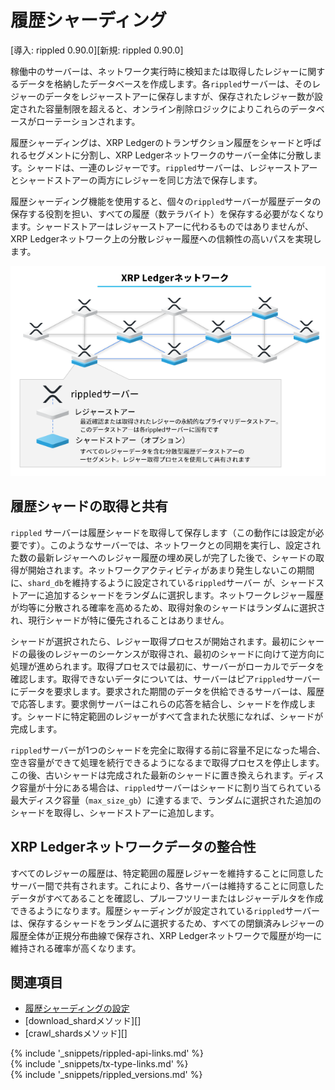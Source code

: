# 履歴シャーディング

[導入: rippled 0.90.0][新規: rippled 0.90.0]

稼働中のサーバーは、ネットワーク実行時に検知または取得したレジャーに関するデータを格納したデータベースを作成します。各`rippled`サーバーは、そのレジャーのデータをレジャーストアーに保存しますが、保存されたレジャー数が設定された容量制限を超えると、オンライン削除ロジックによりこれらのデータベースがローテーションされます。

履歴シャーディングは、XRP Ledgerのトランザクション履歴をシャードと呼ばれるセグメントに分割し、XRP Ledgerネットワークのサーバー全体に分散します。シャードは、一連のレジャーです。`rippled`サーバーは、レジャーストアーとシャードストアーの両方にレジャーを同じ方法で保存します。

履歴シャーディング機能を使用すると、個々の`rippled`サーバーが履歴データの保存する役割を担い、すべての履歴（数テラバイト）を保存する必要がなくなります。シャードストアーはレジャーストアーに代わるものではありませんが、XRP Ledgerネットワーク上の分散レジャー履歴への信頼性の高いパスを実現します。

[![XRP Ledgerネットワーク: レジャーストアーとシャードストアーの図](img/xrp-ledger-network-ledger-store-and-shard-store.ja.png)](img/xrp-ledger-network-ledger-store-and-shard-store.ja.png)

<!-- Diagram source: https://docs.google.com/presentation/d/1mg2jZQwgfLCIhOU8Mr5aOiYpIgbIgk3ymBoDb2hh7_s/edit#slide=id.g417450e8da_0_316 -->

## 履歴シャードの取得と共有

`rippled` サーバーは履歴シャードを取得して保存します（この動作には設定が必要です）。このようなサーバーでは、ネットワークとの同期を実行し、設定された数の最新レジャーへのレジャー履歴の埋め戻しが完了した後で、シャードの取得が開始されます。ネットワークアクティビティがあまり発生しないこの期間に、`shard_db`を維持するように設定されている`rippled`サーバー が、シャードストアーに追加するシャードをランダムに選択します。ネットワークレジャー履歴が均等に分散される確率を高めるため、取得対象のシャードはランダムに選択され、現行シャードが特に優先されることはありません。

シャードが選択されたら、レジャー取得プロセスが開始されます。最初にシャードの最後のレジャーのシーケンスが取得され、最初のシャードに向けて逆方向に処理が進められます。取得プロセスでは最初に、サーバーがローカルでデータを確認します。取得できないデータについては、サーバーはピア`rippled`サーバーにデータを要求します。要求された期間のデータを供給できるサーバーは、履歴で応答します。要求側サーバーはこれらの応答を結合し、シャードを作成します。シャードに特定範囲のレジャーがすべて含まれた状態になれば、シャードが完成します。

`rippled`サーバーが1つのシャードを完全に取得する前に容量不足になった場合、空き容量ができて処理を続行できるようになるまで取得プロセスを停止します。この後、古いシャードは完成された最新のシャードに置き換えられます。ディスク容量が十分にある場合は、`rippled`サーバーはシャードに割り当てられている最大ディスク容量（`max_size_gb`）に達するまで、ランダムに選択された追加のシャードを取得し、シャードストアーに追加します。

## XRP Ledgerネットワークデータの整合性

すべてのレジャーの履歴は、特定範囲の履歴レジャーを維持することに同意したサーバー間で共有されます。これにより、各サーバーは維持することに同意したデータがすべてあることを確認し、プルーフツリーまたはレジャーデルタを作成できるようになります。履歴シャーディングが設定されている`rippled`サーバーは、保存するシャードをランダムに選択するため、すべての閉鎖済みレジャーの履歴全体が正規分布曲線で保存され、XRP Ledgerネットワークで履歴が均一に維持される確率が高くなります。

## 関連項目

- [履歴シャーディングの設定](configure-history-sharding.html)
- [download_shardメソッド][]
- [crawl_shardsメソッド][]

<!--{# common link defs #}-->
{% include '_snippets/rippled-api-links.md' %}			
{% include '_snippets/tx-type-links.md' %}			
{% include '_snippets/rippled_versions.md' %}
